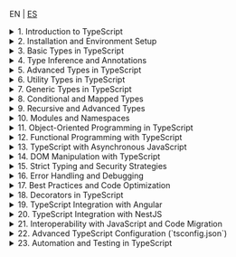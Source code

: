 EN | [ES](https://lckpig.gitbook.io/es-practical-dev-handbook/typescript)

<details>
<summary>1. Introduction to TypeScript</summary>

- **History and evolution of TypeScript**
    - Creation by Microsoft and motivations behind TypeScript
    - Key differences between TypeScript and JavaScript
    - Notable versions and improvements introduced in each
- **Advantages and main features of TypeScript**
    - Static typing and early error detection
    - Compatibility with JavaScript and transpilation to ES5/ES6+
    - Support for object-oriented programming and generics
    - Integration with code editors and development tools
- **How TypeScript works internally**
    - Transpilation process (`tsc`)
    - Conversion of TypeScript code to standard JavaScript
    - Type definition files (`.d.ts`)
- **Key differences between TypeScript and JavaScript**
    - Static typing vs. dynamic typing
    - Interfaces and type aliases
    - Compatibility with modules and namespaces

</details>

<details>
<summary>2. Installation and Environment Setup</summary>

- **Installing TypeScript**
    - Global installation with `npm install -g typescript`
    - Project installation with `npm install --save-dev typescript`
    - Verifying installation with `tsc --version`
- **Basic compiler configuration (`tsconfig.json`)**
    - Generating `tsconfig.json` with `tsc --init`
    - Essential parameters (`target`, `module`, `strict`, `outDir`, `rootDir`)
    - Incremental compilation with `incremental: true`
- **Running TypeScript code**
    - Manual compilation with `tsc file.ts`
    - Automatic compilation with `tsc --watch`
    - Using `ts-node` to run TypeScript without compiling (`npx ts-node file.ts`)
- **Configuration in editors and development tools**
    - Setting up VS Code with TypeScript support
    - Integration with ESLint and Prettier for code formatting
    - Recommended extensions in Visual Studio Code

</details>

<details>
<summary>3. Basic Types in TypeScript</summary>

- **Primitive types in TypeScript**
    - `string`, `number`, `boolean`, `null`, `undefined`
    - Differences between `null` and `undefined`
    - Using `bigint` for operations with large numbers
- **Typing in variables and constants**
    - Declaration with `let`, `const` and their relationship with types
    - Type inference vs. explicit annotations
- **The `any` type and its impact on code**
    - When to use `any` and its risks
    - Safe alternatives with `unknown`
- **The `void` type and its use in functions**
    - Differences between `void` and `undefined` in returns
    - Use in functions without explicit return
- **The `never` type for functions that don't return values**
    - Functions that throw errors (`throw`)
    - Functions that never terminate (`while (true) {}`)
- **Arrays and Tuples in TypeScript**
    - Array declaration (`number[]`, `Array<string>`)
    - Using tuples (`[string, number]`)
    - Labeled tuples (`[id: number, name: string]`)

</details>

<details>
<summary>4. Type Inference and Annotations</summary>

- **Type inference in TypeScript**
    - Automatic inference in variables (`let x = 10; // x is number`)
    - Inference in functions (`function sum(a, b) { return a + b; }`)
    - Contextual inference based on value usage
- **Type annotations in variables and functions**
    - Manual type specification (`let name: string = "TypeScript";`)
    - Annotations in function parameters (`function greet(name: string) {}`)
    - Explicit function return (`function add(a: number, b: number): number {}`)
- **Using `unknown` as a safe alternative to `any`**
    - Differences between `unknown` and `any`
    - Constraints of `unknown` to avoid typing errors
- **Typing functions and function expressions**
    - Declaring functions with input and output types
    - Using `type` and `interface` to define reusable functions
- **Type Assertions (`as` and `<Type>`)**
    - Type conversion at compile time
    - When to use `as` and `<Type>` and their differences
    - Risks and best practices in `Type Assertions`

</details>

<details>
<summary>5. Advanced Types in TypeScript</summary>

- **Union Types**
    - Using `|` to allow multiple types (`let value: string | number;`)
    - Validations in functions with union types
- **Intersection Types**
    - Combining multiple types with `&`
    - Use cases in complex data structures
- **The `unknown` type vs `any`**
    - Differences and when to use each
    - Constraints of `unknown` in operations
- **The `never` type and its application**
    - Functions that never return a value (`throw new Error()`)
    - Use in exhaustive validations
- **Literal Types and Enums**
    - Literal types (`type Color = "red" | "green" | "blue"`)
    - Definition and use of `enum` (`enum Status { Active, Inactive }`)
    - Enums with numeric and string values
- **The `typeof` operator in TypeScript**
    - Type inference based on existing values
    - Use in generic functions
- **`keyof`, `typeof` and `in` in TypeScript**
    - Using `keyof` to access the keys of an object
    - `typeof` in combination with `keyof`
    - The `in` operator for property validations

</details>

<details>
<summary>6. Utility Types in TypeScript</summary>

- **Partial and optional types**
    - `Partial<T>`: Converting all properties to optional
    - `Required<T>`: Converting all properties to required
- **Object manipulation with `Pick`, `Omit` and `Record`**
    - `Pick<T, K>`: Selecting specific properties from a type
    - `Omit<T, K>`: Excluding properties from a type
    - `Record<K, T>`: Creating a type with specific keys and values
- **The `Readonly<T>` type and its application**
    - Preventing modifications in objects with `Readonly<T>`
    - Use cases in immutable structures
- **`Extract<T, U>` and `Exclude<T, U>`**
    - `Extract<T, U>`: Extracting only matching types
    - `Exclude<T, U>`: Removing specific types
- **`NonNullable<T>` and `ReturnType<T>`**
    - `NonNullable<T>`: Removing `null` and `undefined` from a type
    - `ReturnType<T>`: Inferring the return type of a function
- **Using `InstanceType<T>` and `ThisParameterType<T>`**
    - `InstanceType<T>`: Inferring the type of a class instance
    - `ThisParameterType<T>`: Extracting the `this` type in a function

</details>

<details>
<summary>7. Generic Types in TypeScript</summary>

- **Introduction to generic types**
    - Definition of generic functions (`function identity<T>(value: T): T { return value; }`)
    - Benefits of generic types in code reuse
- **Generics in functions and methods**
    - Using `<T>` in function parameters
    - Applying constraints (`extends`) in generics
- **Generics in interfaces and custom types**
    - Creating generic interfaces (`interface Box<T> { content: T; }`)
    - Types with multiple generic parameters
- **Generics in classes**
    - Implementing generic classes (`class Repository<T>`)
    - Use cases in data models
- **Using `keyof` and `typeof` in generics**
    - Dynamically accessing keys with `keyof`
    - Type inference based on objects with `typeof`
- **Advanced generic manipulation**
    - Conditional types with `extends` (`T extends U ? X : Y`)
    - Automatic inference with `infer` (`ReturnType<T>`)
    - Using `Mapped Types` to transform structures

</details>

<details>
<summary>8. Conditional and Mapped Types</summary>

- **Introduction to conditional types**
    - Basic syntax (`T extends U ? X : Y`)
    - Use cases in dynamic type validations
- **Using `infer` in conditional types**
    - Extracting internal types with `infer` (`ReturnType<T>`)
    - Advanced applications with automatic inference
- **Mapped Types**
    - Transforming properties of an object
    - Using `as` in `Mapped Types` to change keys
- **Property modification with `Readonly<T>`, `Partial<T>` and `Required<T>`**
    - Creating derived types from existing structures
    - Restricting and expanding properties
- **Using `Record<K, T>` in creating dynamic structures**
    - Creating typed objects with specific keys and values
    - Use cases in configuration structures
- **Advanced examples of conditional types**
    - Implementing filters and transformations at compile time
    - Creating `DeepPartial<T>` to make nested types optional

</details>

<details>
<summary>9. Recursive and Advanced Types</summary>

- **Recursive types in TypeScript**
    - Definition of recursive structures (`type Node<T> = { value: T; children?: Node<T>[] };`)
    - Use in data structures like trees and nested lists
- **`DeepPartial<T>` and `DeepReadonly<T>`**
    - Transforming nested structures to optional (`DeepPartial<T>`)
    - Applying immutability at deep levels with `DeepReadonly<T>`
- **Advanced tuple and array manipulation**
    - Using `T[number]` to extract values from typed arrays
    - Concatenation and manipulation of tuples (`[...T, U]`)
    - Creating dynamic tuples with `Extract<T, U>`
- **Advanced inference with `infer` and `keyof`**
    - Using `infer` in type destructuring
    - Creating custom utilities with `keyof` and `Mapped Types`
- **Practical examples of advanced types**
    - Implementing type validations at compile time
    - Using `IsNever<T>` and `IsUnknown<T>` for type flow control

</details>

<details>
<summary>10. Modules and Namespaces</summary>

- **Managing modules in TypeScript**
    - Differences between `ES Modules` and `CommonJS`
    - Imports and exports (`import { something } from './file'`, `export function something()`)
    - Default exports vs. named exports
- **Code organization with modules**
    - Using `index.ts` to centralize exports
    - Separation of responsibilities in reusable modules
- **Namespaces in TypeScript**
    - Definition of a `namespace` (`namespace MySpace { export class MyClass {} }`)
    - Importing elements from a `namespace` (`MySpace.MyClass`)
    - Differences between `namespace` and `module` in modern TypeScript
- **Module configuration in `tsconfig.json`**
    - Parameters `module`, `moduleResolution`, `baseUrl`, `paths`
    - Module aliases with `paths` and `baseUrl`
- **Using modules with bundlers and frameworks**
    - Configuration in Webpack, Rollup, and Vite
    - Integration with Node.js and `ts-node`

</details>

<details>
<summary>11. Object-Oriented Programming in TypeScript</summary>

- **Classes in TypeScript**
    - Class declaration (`class Person {}`)
    - Public, private, and protected properties and methods
    - Constructors and constructor overloading
- **Inheritance and superclasses**
    - Using `extends` to inherit from another class
    - Calling the parent constructor with `super()`
- **Interfaces and abstract classes**
    - Differences between `interface` and `abstract class`
    - Implementing interfaces in classes with `implements`
- **Access modifiers and encapsulation**
    - `public`, `private`, `protected`, `readonly`
    - `get` and `set` methods for property access control
- **Static methods and properties**
    - Declaration with `static`
    - Accessing methods without instantiating the class
- **Design patterns applied in TypeScript**
    - Using `Singleton`, `Factory`, `Decorator`
    - Implementing `Strategy` and `Observer` in TypeScript

</details>

<details>
<summary>12. Functional Programming with TypeScript</summary>

- **Principles of functional programming in TypeScript**
    - Immutability and pure functions
    - Avoiding side effects in functions
- **Higher-order functions and callbacks**
    - Passing functions as arguments (`map()`, `filter()`, `reduce()`)
    - Creating higher-order functions
- **Closures and currying in TypeScript**
    - Using closures to encapsulate data
    - Implementing currying for partial function application
- **Using generic types in functional functions**
    - Creating generic functions (`function process<T>(value: T): T {}`)
    - Applications of `Partial<T>`, `Readonly<T>`, `Pick<T, K>` in functional programming
- **Function composition and `pipe`**
    - Chaining functions with composition (`f(g(x))`)
    - Implementing the `pipe()` pattern
- **Using `ReadonlyArray<T>` and `ReadonlyMap<K, V>`**
    - Avoiding mutations in lists and data structures

</details>

<details>
<summary>13. TypeScript with Asynchronous JavaScript</summary>

- **Managing Promises in TypeScript**
    - Typing promises (`Promise<T>`)
    - Returning typed promises in functions
- **Using `async/await` in TypeScript**
    - Declaring async functions with `async`
    - Awaiting promises with `await`
- **Typing async functions**
    - Explicit typing of `async` functions (`async function getData(): Promise<string>`)
    - Typing errors in `try...catch`
- **`Promise.all()`, `Promise.race()`, `Promise.allSettled()`**
    - Typing and advanced use in concurrency
- **AbortController and Promise cancellation**
    - Implementing `AbortController` in `fetch`
    - Using `signal` to cancel HTTP requests
- **Error handling in async code**
    - Using `catch` in Promises
    - Strategies with `try...catch` in `async` functions

</details>

<details>
<summary>14. DOM Manipulation with TypeScript</summary>

- **Accessing DOM elements with TypeScript**
    - Typing `document.getElementById()`, `querySelector()` and `querySelectorAll()`
    - Using `HTMLElement`, `HTMLInputElement`, `HTMLButtonElement` and other specific types
- **Modifying elements in the DOM**
    - Changing content with `textContent` and `innerHTML`
    - Manipulating attributes with `setAttribute()` and `getAttribute()`
- **Events in TypeScript**
    - Typing events (`MouseEvent`, `KeyboardEvent`, `Event`)
    - Handling `addEventListener()` with specific types
- **Creating and removing elements**
    - `document.createElement()`, `appendChild()`, `removeChild()`
    - Using `insertAdjacentHTML()` to insert dynamic content
- **Event delegation and typed `event.target`**
    - Implementing event delegation in dynamic lists
    - Safe use of `event.target` with `as HTMLElement`
- **Using `MutationObserver` to detect DOM changes**
    - Implementing `MutationObserver`
    - Use cases in dynamic applications

</details>

<details>
<summary>15. Strict Typing and Security Strategies</summary>

- **Enabling strict mode in TypeScript**
    - Configuring `strict: true` in `tsconfig.json`
    - Effects of `strictNullChecks`, `noImplicitAny`, `strictFunctionTypes`
- **Safe handling of null and optional values**
    - Using `strictNullChecks` to avoid `null` or `undefined` values
    - Optional chaining operator (`?.`)
    - Nullish coalescing operator (`??`)
- **Using `unknown` instead of `any`**
    - Differences and best practices with `unknown`
    - Usage constraints and need for validations
- **Security in data and API handling**
    - Input validation with `typeof` and `instanceof`
    - Using `never` to ensure exhaustiveness in `switch`
- **Protection against errors in objects and classes**
    - Implementing `Readonly<T>` to prevent mutations
    - Safe typing with `Partial<T>` and `Required<T>`
- **Avoiding problems in dynamic structure typing**
    - Strategies for handling JSON structures in APIs (`Record<string, unknown>`)
    - Strict typing of `fetch()` responses

</details>

<details>
<summary>16. Error Handling and Debugging</summary>

- **Error handling with `try...catch` in TypeScript**
    - Typing errors in `catch` blocks (`error: unknown`)
    - Using `instanceof` to verify error type
- **Errors in async code**
    - Catching errors in `async/await` with `try...catch`
    - Typing failed responses in Promises
- **Debugging with `console.log()` and `console.error()`**
    - Efficient use of `console.table()` for object visualization
    - `debugger` in browser DevTools
- **Integration with debugging tools**
    - Using `tsc --watch` to detect errors during development
    - Debugging in VS Code with `launch.json`
- **Error handling in classes and functions**
    - Creating custom error classes (`class CustomError extends Error`)
    - Controlled error throwing with `throw`
- **Preventing errors in TypeScript**
    - Using `strictNullChecks` and `noImplicitAny`
    - Strategies to avoid `any` and ensure safe typing

</details>

<details>
<summary>17. Best Practices and Code Optimization</summary>

- **Code structure and organization**
    - Separating logic into modules and files
    - Proper use of `interfaces` and `types`
- **Writing maintainable code**
    - Naming conventions in variables and functions
    - Using `readonly` and `const` to avoid accidental modifications
- **Performance optimization in TypeScript**
    - Avoiding unnecessary type conversions (`as any`)
    - Efficient use of data structures (`Map`, `Set`, `Record<K, T>`)
- **Reducing complexity in functions and classes**
    - Applying the **DRY** principle (Don't Repeat Yourself)
    - Using pure functions and modularization
- **Preventing compilation time errors**
    - Enabling `strict` in `tsconfig.json`
    - Using `unknown` instead of `any`
- **Compatibility and scalability in large projects**
    - Using `namespace` vs. `modules`
    - Implementing `Abstract Classes` to facilitate extensibility

</details>

<details>
<summary>18. Decorators in TypeScript</summary>

- **Introduction to decorators**
    - What are decorators and how they work in TypeScript?
    - Configuring `experimentalDecorators` in `tsconfig.json`
- **Types of decorators in TypeScript**
    - **Class decorators** (`@ClassDecorator`)
    - **Property decorators** (`@PropertyDecorator`)
    - **Method decorators** (`@MethodDecorator`)
    - **Parameter decorators** (`@ParameterDecorator`)
- **Using decorators in Angular**
    - `@Component()`, `@Injectable()`, `@Directive()`, `@Pipe()`
    - Customizing decorators in services and modules
- **Using decorators in NestJS**
    - `@Controller()`, `@Get()`, `@Post()`, `@Param()`, `@Body()`
    - Creating custom decorators with `Reflect.metadata()`
- **Composition and chaining of decorators**
    - Applying multiple decorators to the same entity
    - Order of decorator execution in classes
- **Decorators with parameters and dynamic configuration**
    - Decorators that accept arguments (`@MyDecorator(config)`)
    - Using `factory functions` in decorators

</details>

<details>
<summary>19. TypeScript Integration with Angular</summary>

- **Configuring the Angular environment with TypeScript**
    - Installing Angular CLI and generating projects (`ng new`)
    - Configuring `tsconfig.json` in Angular
- **Typing and structure in Angular**
    - Typing components, services, and directives
    - Using interfaces and classes in Angular
    - Managing `strictPropertyInitialization` in components
- **Dependency injection and services**
    - Typing `Injectable` and `providers`
    - Using `HttpClient` with safe typing
    - Using `Subject<T>` and `BehaviorSubject<T>` in reactive services
- **Form handling in Angular with TypeScript**
    - Typing `FormGroup`, `FormControl`, `FormArray`
    - Validations with `Validators` and `AbstractControl`
- **Performance optimization in Angular with TypeScript**
    - Using `OnPush` and `trackBy` in `ngFor`
    - Avoiding `any` in state management

</details>

<details>
<summary>20. TypeScript Integration with NestJS</summary>

- **Configuration and structure of a NestJS project**
    - Installing NestJS and folder structure (`nest new`)
    - Configuring `tsconfig.json` in NestJS
- **Typing in controllers and services**
    - Typing `@Controller()`, `@Get()`, `@Post()`, `@Put()`
    - Typing `@Body()`, `@Param()`, `@Query()` in routes
    - Using DTOs (`Data Transfer Objects`) with type validations
- **Dependency injection in NestJS**
    - Using `@Injectable()` and `@Inject()` for typed dependencies
    - Managing `Providers` with interfaces and `useClass`, `useFactory`, `useValue`
- **Database management with TypeORM and Prisma**
    - Typing entities with `@Entity()`, `@Column()`, `@PrimaryGeneratedColumn()`
    - Using `Repository<T>` for typed database access
- **WebSocket and GraphQL handling in NestJS with TypeScript**
    - Typing `@WebSocketGateway()`, `@SubscribeMessage()`
    - Using `@Resolver()`, `@Query()`, `@Mutation()` in GraphQL

</details>

<details>
<summary>21. Interoperability with JavaScript and Code Migration</summary>

- **Compatibility between TypeScript and JavaScript**
    - Using `allowJs` in `tsconfig.json` to mix `.js` and `.ts` files
    - Benefits of TypeScript in existing JavaScript projects
- **Progressive migration from JavaScript to TypeScript**
    - Incremental migration strategy (`ts-check` and `@ts-nocheck`)
    - Converting `.js` files to `.ts` and error detection
- **Typing JavaScript libraries in TypeScript**
    - Using type definition files (`@types/package`)
    - Manual creation of `.d.ts` for libraries without official typing
- **Using `declare` to extend JavaScript without modifying source code**
    - Creating custom types for external libraries
    - Declaring untyped modules with `declare module "package"`
- **Converting dynamic objects and `any` to safe types**
    - Using `unknown` instead of `any` in migrated structures
    - Implementing validations with `typeof`, `instanceof` and `asserts`
- **Best practices in hybrid projects (JS + TS)**
    - Gradual refactoring in large projects
    - Using `strict: true` and progressive elimination of `any`

</details>

<details>
<summary>22. Advanced TypeScript Configuration (`tsconfig.json`)</summary>

- **Structure and purpose of `tsconfig.json`**
    - What is `tsconfig.json` and how it affects compilation?
    - Automatic generation with `tsc --init`
- **Essential configurations in `compilerOptions`**
    - `target`: ECMAScript version specification
    - `module`: Module system configuration (`ESNext`, `CommonJS`)
    - `strict`: Enabling strict mode for greater security
- **Directory and output file control**
    - `rootDir` and `outDir`: Organization of source and compiled files
    - `include`, `exclude` and `files`: Definition of files in compilation
- **Optimization and performance in compilation**
    - `incremental`: Incremental compilation to reduce times
    - `noEmitOnError`: Avoiding code generation if there are errors
    - `sourceMap`: Creating source maps for debugging
- **Handling typing files (`@types` and `declaration`)**
    - `declaration`: Generating `.d.ts` files for libraries
    - `typeRoots` and `types`: Control of external type definitions
- **Advanced configurations in large projects**
    - `paths` and `baseUrl` for module aliases
    - `composite` and `references` for modular projects

</details>

<details>
<summary>23. Automation and Testing in TypeScript</summary>

### **Automation in TypeScript**

- **Using `npm scripts` to run tasks**
    - Script configuration in `package.json`
    - Running compilation and cleanup (`tsc`, `rimraf dist`)
- **Automation with bundling tools**
    - Configuring `Webpack` and `Vite` with TypeScript
    - Using `esbuild` for fast compilations
- **Linting and code formatting**
    - Configuring `ESLint` with TypeScript (`@typescript-eslint`)
    - Integration with `Prettier` for automatic formatting

### **Testing in TypeScript**

- **Unit testing with Jest and Vitest**
    - Configuring Jest in TypeScript (`ts-jest`)
    - Creating tests with `describe()`, `test()`, `expect()`
    - Using mocks (`jest.mock()`, `jest.fn()`, `spyOn()`)
- **Integration testing in NestJS and Angular**
    - Testing services in NestJS with `TestingModule`
    - Testing in Angular with `TestBed` and `ComponentFixture`
- **End-to-end testing (E2E) with Cypress and Playwright**
    - Configuring Cypress in TypeScript projects
    - Creating UI tests (`cy.visit()`, `cy.get()`, `cy.click()`)
- **Code coverage and report generation**
    - Using `jest --coverage` for test metrics
    - Configuring `nyc` for coverage analysis

</details>
